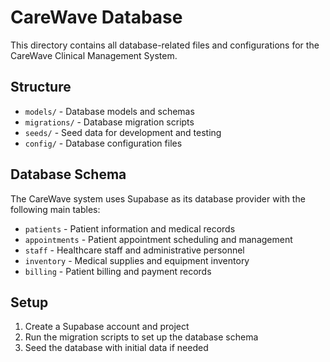 # CareWave Database

This directory contains all database-related files and configurations for the CareWave Clinical Management System.

## Structure

- `models/` - Database models and schemas
- `migrations/` - Database migration scripts
- `seeds/` - Seed data for development and testing
- `config/` - Database configuration files

## Database Schema

The CareWave system uses Supabase as its database provider with the following main tables:

- `patients` - Patient information and medical records
- `appointments` - Patient appointment scheduling and management
- `staff` - Healthcare staff and administrative personnel
- `inventory` - Medical supplies and equipment inventory
- `billing` - Patient billing and payment records

## Setup

1. Create a Supabase account and project
2. Run the migration scripts to set up the database schema
3. Seed the database with initial data if needed
